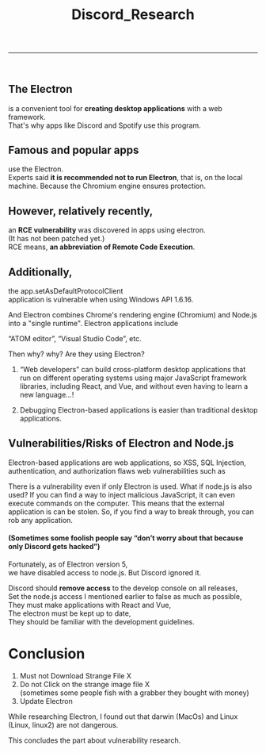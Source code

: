 <div align="center">
<h1>Discord_Research</h1>
</div>
<hr style="border-radius: 2%; margin-top: 60px; margin-bottom: 60px;" noshade="" size="20" width="100%">

## The Electron 
is a convenient tool for **creating desktop applications** with a web framework.  
That's why apps like Discord and Spotify use this program.

## Famous and popular apps 
use the Electron.  
Experts said **it is recommended not to run Electron**, that is, on the local machine.
Because the Chromium engine ensures protection.

## However, relatively recently, 
an **RCE vulnerability** was discovered in apps using electron.  
(It has not been patched yet.)  
RCE means, **an abbreviation of Remote Code Execution**.

## Additionally, 
the app.setAsDefaultProtocolClient  
application is vulnerable when using Windows API 1.6.16.
<div>
And Electron combines Chrome's rendering engine (Chromium)  
and Node.js into a "single runtime".
Electron applications include
</div>

<div>
  
“ATOM editor”,
“Visual Studio Code”, etc.
</div>

Then why? why? Are they using Electron?

1. “Web developers” can build cross-platform desktop applications that run on different operating systems using major JavaScript framework libraries, including React, and Vue, and without even having to learn a new language…!

2. Debugging Electron-based applications is easier than traditional desktop applications.

## Vulnerabilities/Risks of Electron and Node.js

Electron-based applications are web applications, so XSS, SQL Injection, authentication, and authorization flaws
web vulnerabilities such as

There is a vulnerability even if only Electron is used. What if node.js is also used?
If you can find a way to inject malicious JavaScript, it can even execute commands on the computer.
This means that the external application is can be stolen.
So, if you find a way to break through, you can rob any application.

#### (Sometimes some foolish people say “don’t worry about that because only Discord gets hacked”)
Fortunately, as of Electron version 5,  
we have disabled access to node.js.
But Discord ignored it.

Discord should **remove access** to the develop console on all releases,  
Set the node.js access I mentioned earlier to false as much as possible,  
They must make applications with React and Vue,  
The electron must be kept up to date,  
They should be familiar with the development guidelines.

# Conclusion
1. Must not Download Strange File X
2. Do not Click on the strange image file X  
(sometimes some people fish with a grabber they bought with money)
3. Update Electron

While researching Electron, I found out that darwin (MacOs) and Linux (Linux, linux2) are not dangerous.

This concludes the part about vulnerability research.
